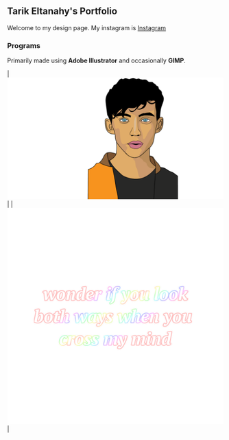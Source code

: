 ## Tarik Eltanahy's Portfolio

Welcome to my design page.
My instagram is [Instagram](instagram.com/tarikeltanahy)

### Programs

Primarily made using **Adobe Illustrator** and occasionally **GIMP**.

| ![Troye Illustration](images/troye.png) |
| ![Tyler Text](images/tylertext.png) |

